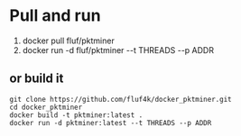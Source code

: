 # Pull and run
1. docker pull fluf/pktminer
2. docker run -d fluf/pktminer --t THREADS --p ADDR

## or build it
```
git clone https://github.com/fluf4k/docker_pktminer.git
cd docker_pktminer
docker build -t pktminer:latest .
docker run -d pktminer:latest --t THREADS --p ADDR
```
